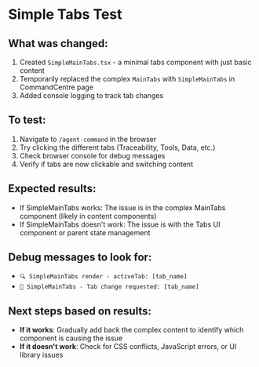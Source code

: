 # Simple Tabs Test

## What was changed:
1. Created `SimpleMainTabs.tsx` - a minimal tabs component with just basic content
2. Temporarily replaced the complex `MainTabs` with `SimpleMainTabs` in CommandCentre page
3. Added console logging to track tab changes

## To test:
1. Navigate to `/agent-command` in the browser
2. Try clicking the different tabs (Traceability, Tools, Data, etc.)
3. Check browser console for debug messages
4. Verify if tabs are now clickable and switching content

## Expected results:
- If SimpleMainTabs works: The issue is in the complex MainTabs component (likely in content components)
- If SimpleMainTabs doesn't work: The issue is with the Tabs UI component or parent state management

## Debug messages to look for:
- `🔍 SimpleMainTabs render - activeTab: [tab_name]`
- `🔄 SimpleMainTabs - Tab change requested: [tab_name]`

## Next steps based on results:
- **If it works**: Gradually add back the complex content to identify which component is causing the issue
- **If it doesn't work**: Check for CSS conflicts, JavaScript errors, or UI library issues